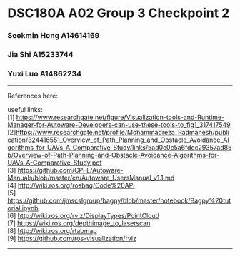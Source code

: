 # DSC180A A02 Group 3 Checkpoint 2


### Seokmin Hong A14614169 
### Jia Shi A15233744 
### Yuxi Luo A14862234


***
References here:

useful links: <br/>
[1] https://www.researchgate.net/figure/Visualization-tools-and-Runtime-Manager-for-Autoware-Developers-can-use-these-tools-to_fig1_317417549 <br/>
[2]https://www.researchgate.net/profile/Mohammadreza_Radmanesh/publication/324416551_Overview_of_Path_Planning_and_Obstacle_Avoidance_Algorithms_for_UAVs_A_Comparative_Study/links/5ad0c0c5a6fdcc29357ad85b/Overview-of-Path-Planning-and-Obstacle-Avoidance-Algorithms-for-UAVs-A-Comparative-Study.pdf <br/>
[3] https://github.com/CPFL/Autoware-Manuals/blob/master/en/Autoware_UsersManual_v1.1.md <br/>
[4] http://wiki.ros.org/rosbag/Code%20API <br/>
[5] https://github.com/jmscslgroup/bagpy/blob/master/notebook/Bagpy%20tutorial.ipynb <br/>
[6] http://wiki.ros.org/rviz/DisplayTypes/PointCloud <br/>
[7] https://wiki.ros.org/depthimage_to_laserscan <br/>
[8] http://wiki.ros.org/rtabmap <br/> 
[9] https://github.com/ros-visualization/rviz <br/>
***
